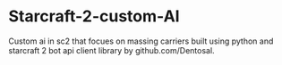 # Starcraft-2-custom-AI
Custom ai in sc2 that focues on massing carriers
built using python and starcraft 2 bot api client library by github.com/Dentosal.
